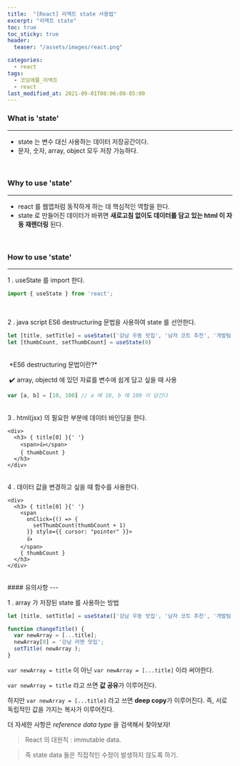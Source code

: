 ```yaml
---
title:  "[React] 리액트 state 사용법"
excerpt: "리액트 state"
toc: true
toc_sticky: true
header:
  teaser: "/assets/images/react.png"

categories:
  - react
tags:
  - 코딩애플_리액트
  - react
last_modified_at: 2021-09-01T08:06:00-05:00
---
```


### What is 'state'

---

- state 는 변수 대신 사용하는 데이터 저장공간이다.
- 문자, 숫자, array, object 모두 저장 가능하다.



<br/>

### Why to use 'state'

---

- react 를 웹앱처럼 동작하게 하는 데 핵심적인 역할을 한다.
- state 로 만들어진 데이터가 바뀌면 **새로고침 없이도 데이터를 담고 있는 html 이 자동 재렌더링** 된다.



<br/>

### How to use 'state'

---

1 . useState 를 import 한다.

```js
import { useState } from 'react';
```



<br/>

2 . java script ES6 destructuring 문법을 사용하여 state 를 선언한다.

``` js
let [title, setTitle] = useState(['강남 우동 맛집', '남자 코트 추천', '개발팀 모집'])
let [thumbCount, setThumbCount] = useState(0)
```

<br/>
​	*ES6 destructuring 문법이란?*

​	✔️ array, objectd 에 있던 자료를 변수에 쉽게 담고 싶을 때 사용

```js
var [a, b] = [10, 100] // a 에 10, b 에 100 이 담긴다
```

<br/>
3 . html(jsx) 의 필요한 부분에 데이터 바인딩을 한다.

```react
<div>
  <h3> { title[0] }{' '}
    <span>👍</span>
    { thumbCount } 
  </h3>
</div>
```

<br/>
4 . 데이터 값을 변경하고 싶을 때 함수를 사용한다.

```react
<div>
  <h3> { title[0] }{' '}
    <span
      onClick={() => {
        setThumbCount(thumbCount + 1)
      }} style={{ cursor: "pointer" }}>
      👍
    </span>
    { thumbCount } 
  </h3>
</div>
```

<br/>
#### 유의사항
---

1 . array 가 저장된 state 를 사용하는 방법

```js
let [title, setTitle] = useState(['강남 우동 맛집', '남자 코트 추천', '개발팀 모집'])

function changeTitle() {
  var newArray = [...title];
  newArray[0] = '강남 라멘 맛집';
  setTitle( newArray );
}
```

`var newArray = title`  이 아닌  `var newArray = [...title]`  이라 써야한다.

`var newArray = title` 라고 쓰면 **값 공유**가 이루어진다.

하지만  `var newArray = [...title]` 라고 쓰면 **deep copy**가 이루어진다. 즉, 서로 독립적인 값을 가지는 복사가 이루어진다.



더 자세한 사항은 *reference data type* 을 검색해서 찾아보자!



> React 의 대원칙 : immutable data.

> 즉 state data 들은 직접적인 수정이 발생하지 않도록 하기.